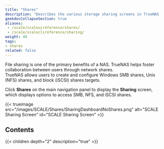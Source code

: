 ```yaml
---
title: "Shares"
description: "Describes the various storage sharing screens in TrueNAS."
geekdocCollapseSection: true
aliases:
 - /scale/scaleuireference/shares/
 - /scale/scaleclireference/sharing/
weight: 40
tags:
- shares
related: false
---
```


File sharing is one of the primary benefits of a NAS. TrueNAS helps foster collaboration between users through network shares.  
TrueNAS allows users to create and configure Windows SMB shares, Unix (NFS) shares, and block (iSCSI) shares targets.

Click **Shares** on the main navigation panel to display the **Sharing** screen, which displays options to access SMB, NFS, and iSCSI shares.

{{< trueimage src="/images/SCALE/Shares/SharingDashboardNoShares.png" alt="SCALE Sharing Screen" id="SCALE Sharing Screen" >}}

<div class="noprint">

## Contents

{{< children depth="2" description="true" >}}

</div>
